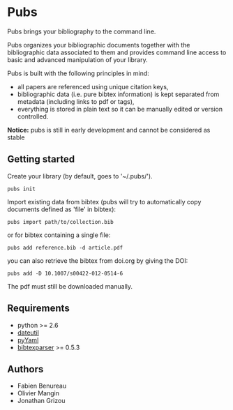 # Pubs

Pubs brings your bibliography to the command line.

Pubs organizes your bibliographic documents together with the bibliographic data associated to them and provides command line access to basic and advanced manipulation of your library.

Pubs is built with the following principles in mind:

 - all papers are referenced using unique citation keys,
 - bibliographic data (i.e. pure bibtex information) is kept separated from metadata (including links to pdf or tags),
 - everything is stored in plain text so it can be manually edited or version controlled.


**Notice:** pubs is still in early development and cannot be considered as stable


Getting started
---------------
Create your library (by default, goes to '~/.pubs/').

    pubs init

Import existing data from bibtex (pubs will try to automatically copy documents defined as 'file' in bibtex):

    pubs import path/to/collection.bib

or for bibtex containing a single file:

    pubs add reference.bib -d article.pdf

you can also retrieve the bibtex from doi.org by giving the DOI:

    pubs add -D 10.1007/s00422-012-0514-6

The pdf must still be downloaded manually.

Requirements
------------
- python >= 2.6
- [dateutil](http://labix.org/python-dateutil)
- [pyYaml](http://pyyaml.org)
- [bibtexparser](https://github.com/sciunto/python-bibtexparser) >= 0.5.3


Authors
-------

 - Fabien Benureau
 - Olivier Mangin
 - Jonathan Grizou
